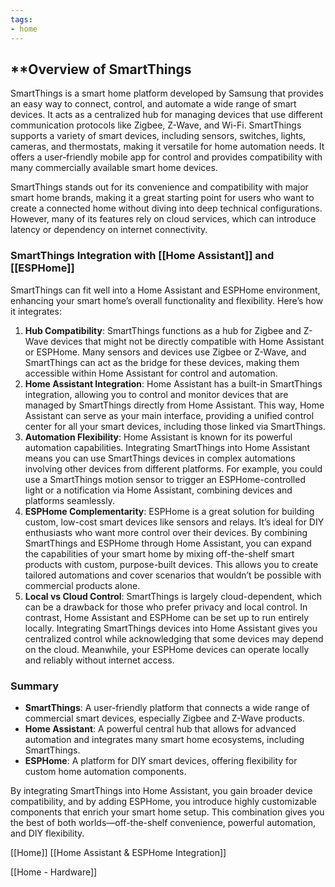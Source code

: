 ```yaml
---
tags:
- home
---
```


## **Overview of SmartThings

SmartThings is a smart home platform developed by Samsung that provides an easy way to connect, control, and automate a wide range of smart devices. It acts as a centralized hub for managing devices that use different communication protocols like Zigbee, Z-Wave, and Wi-Fi. SmartThings supports a variety of smart devices, including sensors, switches, lights, cameras, and thermostats, making it versatile for home automation needs. It offers a user-friendly mobile app for control and provides compatibility with many commercially available smart home devices.

SmartThings stands out for its convenience and compatibility with major smart home brands, making it a great starting point for users who want to create a connected home without diving into deep technical configurations. However, many of its features rely on cloud services, which can introduce latency or dependency on internet connectivity.

### SmartThings Integration with [[Home Assistant]] and [[ESPHome]]

SmartThings can fit well into a Home Assistant and ESPHome environment, enhancing your smart home’s overall functionality and flexibility. Here’s how it integrates:

1. **Hub Compatibility**: SmartThings functions as a hub for Zigbee and Z-Wave devices that might not be directly compatible with Home Assistant or ESPHome. Many sensors and devices use Zigbee or Z-Wave, and SmartThings can act as the bridge for these devices, making them accessible within Home Assistant for control and automation.
2. **Home Assistant Integration**: Home Assistant has a built-in SmartThings integration, allowing you to control and monitor devices that are managed by SmartThings directly from Home Assistant. This way, Home Assistant can serve as your main interface, providing a unified control center for all your smart devices, including those linked via SmartThings.
3. **Automation Flexibility**: Home Assistant is known for its powerful automation capabilities. Integrating SmartThings into Home Assistant means you can use SmartThings devices in complex automations involving other devices from different platforms. For example, you could use a SmartThings motion sensor to trigger an ESPHome-controlled light or a notification via Home Assistant, combining devices and platforms seamlessly.
4. **ESPHome Complementarity**: ESPHome is a great solution for building custom, low-cost smart devices like sensors and relays. It’s ideal for DIY enthusiasts who want more control over their devices. By combining SmartThings and ESPHome through Home Assistant, you can expand the capabilities of your smart home by mixing off-the-shelf smart products with custom, purpose-built devices. This allows you to create tailored automations and cover scenarios that wouldn’t be possible with commercial products alone.
5. **Local vs Cloud Control**: SmartThings is largely cloud-dependent, which can be a drawback for those who prefer privacy and local control. In contrast, Home Assistant and ESPHome can be set up to run entirely locally. Integrating SmartThings devices into Home Assistant gives you centralized control while acknowledging that some devices may depend on the cloud. Meanwhile, your ESPHome devices can operate locally and reliably without internet access.

### Summary

- **SmartThings**: A user-friendly platform that connects a wide range of commercial smart devices, especially Zigbee and Z-Wave products.
- **Home Assistant**: A powerful central hub that allows for advanced automation and integrates many smart home ecosystems, including SmartThings.
- **ESPHome**: A platform for DIY smart devices, offering flexibility for custom home automation components.

By integrating SmartThings into Home Assistant, you gain broader device compatibility, and by adding ESPHome, you introduce highly customizable components that enrich your smart home setup. This combination gives you the best of both worlds—off-the-shelf convenience, powerful automation, and DIY flexibility.

[[Home]]  [[Home Assistant & ESPHome Integration]]

[[Home - Hardware]]
